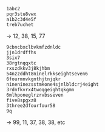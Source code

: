 
```
1abc2
pqr3stu8vwx
a1b2c3d4e5f
treb7uchet
```
-> 12, 38, 15, 77


```
9cbncbxclbvkmfzdnldc
jjn1drdffhs
3six7
38rgtnqqxtc
rxszdkkv3j8kjhbm
54nzzddht8ninelrkkseightseven6
6fourmnvkgnthjtnjqkr
nineninezsstmkone4sjnlbldcrj4eight
3rdnfkvrx4twoqgeightqkgmn
6mlhponeglrzrvbsseven
five8spgxz8
3three2dfourfour58
9q
```
-> 99, 11, 37, 38, 38, etc
